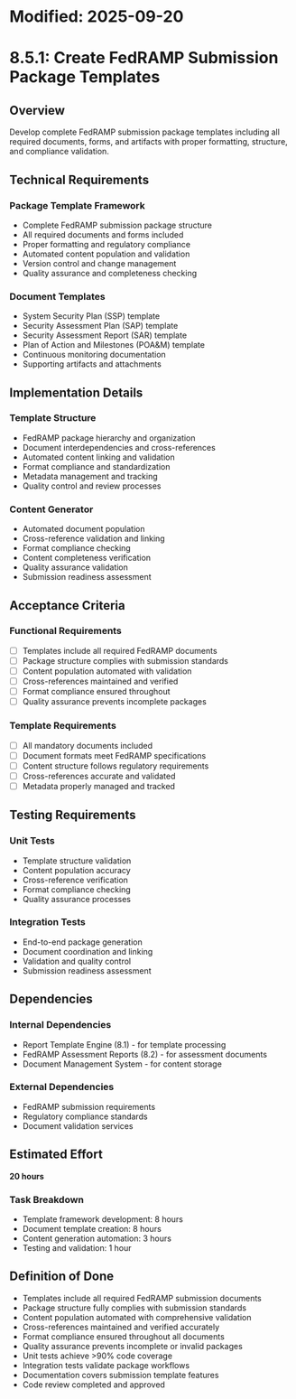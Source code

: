 # Modified: 2025-09-20

# 8.5.1: Create FedRAMP Submission Package Templates

## Overview
Develop complete FedRAMP submission package templates including all required documents, forms, and artifacts with proper formatting, structure, and compliance validation.

## Technical Requirements

### Package Template Framework
- Complete FedRAMP submission package structure
- All required documents and forms included
- Proper formatting and regulatory compliance
- Automated content population and validation
- Version control and change management
- Quality assurance and completeness checking

### Document Templates
- System Security Plan (SSP) template
- Security Assessment Plan (SAP) template
- Security Assessment Report (SAR) template
- Plan of Action and Milestones (POA&M) template
- Continuous monitoring documentation
- Supporting artifacts and attachments

## Implementation Details

### Template Structure
- FedRAMP package hierarchy and organization
- Document interdependencies and cross-references
- Automated content linking and validation
- Format compliance and standardization
- Metadata management and tracking
- Quality control and review processes

### Content Generator
- Automated document population
- Cross-reference validation and linking
- Format compliance checking
- Content completeness verification
- Quality assurance validation
- Submission readiness assessment

## Acceptance Criteria

### Functional Requirements
- [ ] Templates include all required FedRAMP documents
- [ ] Package structure complies with submission standards
- [ ] Content population automated with validation
- [ ] Cross-references maintained and verified
- [ ] Format compliance ensured throughout
- [ ] Quality assurance prevents incomplete packages

### Template Requirements
- [ ] All mandatory documents included
- [ ] Document formats meet FedRAMP specifications
- [ ] Content structure follows regulatory requirements
- [ ] Cross-references accurate and validated
- [ ] Metadata properly managed and tracked

## Testing Requirements

### Unit Tests
- Template structure validation
- Content population accuracy
- Cross-reference verification
- Format compliance checking
- Quality assurance processes

### Integration Tests
- End-to-end package generation
- Document coordination and linking
- Validation and quality control
- Submission readiness assessment

## Dependencies

### Internal Dependencies
- Report Template Engine (8.1) - for template processing
- FedRAMP Assessment Reports (8.2) - for assessment documents
- Document Management System - for content storage

### External Dependencies
- FedRAMP submission requirements
- Regulatory compliance standards
- Document validation services

## Estimated Effort
**20 hours**

### Task Breakdown
- Template framework development: 8 hours
- Document template creation: 8 hours
- Content generation automation: 3 hours
- Testing and validation: 1 hour

## Definition of Done
- Templates include all required FedRAMP submission documents
- Package structure fully complies with submission standards
- Content population automated with comprehensive validation
- Cross-references maintained and verified accurately
- Format compliance ensured throughout all documents
- Quality assurance prevents incomplete or invalid packages
- Unit tests achieve >90% code coverage
- Integration tests validate package workflows
- Documentation covers submission template features
- Code review completed and approved
